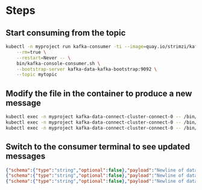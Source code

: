 # Steps

## Start consuming from the topic

```bash
kubectl -n myproject run kafka-consumer -ti --image=quay.io/strimzi/kafka:0.46.0-kafka-3.9.0 \
    --rm=true \
    --restart=Never -- \
    bin/kafka-console-consumer.sh \
    --bootstrap-server kafka-data-kafka-bootstrap:9092 \
    --topic mytopic
```

## Modify the file in the container to produce a new message

```bash
kubectl exec -n myproject kafka-data-connect-cluster-connect-0 -- /bin/sh -c 'echo "Newline of data" >> /tmp/test.txt'
kubectl exec -n myproject kafka-data-connect-cluster-connect-0 -- /bin/sh -c 'echo "Newline of data" >> /tmp/test.txt'
kubectl exec -n myproject kafka-data-connect-cluster-connect-0 -- /bin/sh -c 'echo "Newline of data|latest" >> /tmp/test.txt'
```

## Switch to the consumer terminal to see updated messages

```json
{"schema":{"type":"string","optional":false},"payload":"Newline of data"}
{"schema":{"type":"string","optional":false},"payload":"Newline of data"}
{"schema":{"type":"string","optional":false},"payload":"Newline of data|latest"}
```
